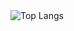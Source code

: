 <td valign="top" width="40%">
<img src="https://github-readme-stats.vercel.app/api/top-langs/?username=SergeiKrivko&layout=compact&count_private=true&langs_count=8&hide=html,css,scss,xslt" alt="Top Langs" />
</td>
</tr>
</table>
